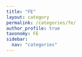 ```yaml
---
title: "FE"
layout: category
permalink: /categories/fe/
author_profile: true
taxonomy: FE
sidebar:
  nav: "categories"
---
```

